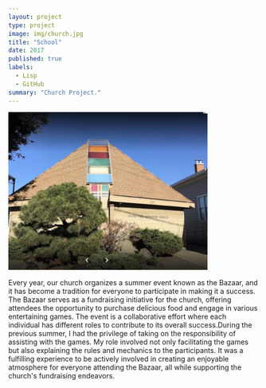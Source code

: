 ```yaml
---
layout: project
type: project
image: img/church.jpg
title: "School"
date: 2017
published: true
labels:
  - Lisp
  - GitHub
summary: "Church Project."
---
```




<div class="text-center p-4">
  <img width="400px" src="../img/church.jpg" class="img-thumbnail" >
</div>

Every year, our church organizes a summer event known as the Bazaar, and it has become a tradition for everyone to participate in making it a success. The Bazaar serves as a fundraising initiative for the church, offering attendees the opportunity to purchase delicious food and engage in various entertaining games. The event is a collaborative effort where each individual has different roles to contribute to its overall success.During the previous summer, I had the privilege of taking on the responsibility of assisting with the games. My role involved not only facilitating the games but also explaining the rules and mechanics to the participants. It was a fulfilling experience to be actively involved in creating an enjoyable atmosphere for everyone attending the Bazaar, all while supporting the church's fundraising endeavors.
